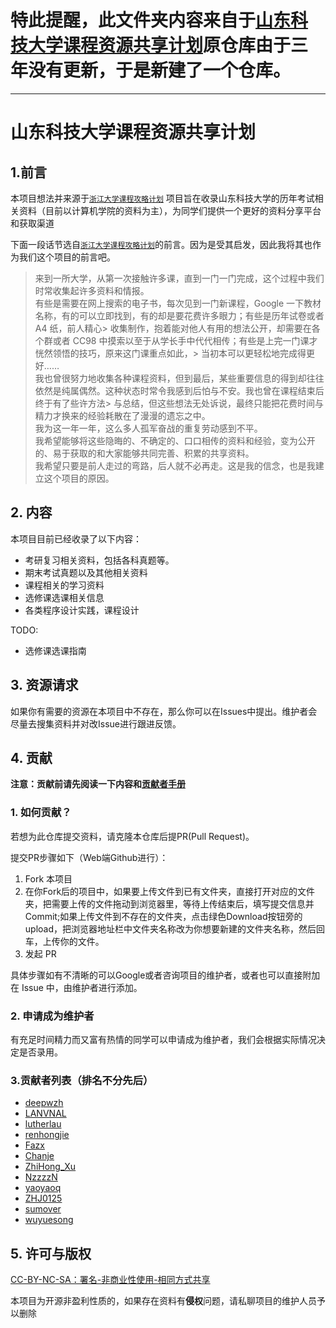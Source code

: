 # 特此提醒，此文件夹内容来自于[山东科技大学课程资源共享计划](https://github.com/deepwzh/sdust-examination-materials)原仓库由于三年没有更新，于是新建了一个仓库。

---

# 山东科技大学课程资源共享计划
## 1.前言 
本项目想法并来源于[`浙江大学课程攻略计划`](https://github.com/QSCTech/)
项目旨在收录山东科技大学的历年考试相关资料（目前以计算机学院的资料为主），为同学们提供一个更好的资料分享平台和获取渠道

下面一段话节选自[`浙江大学课程攻略计划`](https://github.com/QSCTech/)的前言。因为是受其启发，因此我将其也作为我们这个项目的前言吧。

> 来到一所大学，从第一次接触许多课，直到一门一门完成，这个过程中我们时常收集起许多资料和情报。  
> 有些是需要在网上搜索的电子书，每次见到一门新课程，Google 一下教材名称，有的可以立即找到，有的却是要花费许多眼力；有些是历年试卷或者 A4 纸，前人精心> 收集制作，抱着能对他人有用的想法公开，却需要在各个群或者 CC98 中摸索以至于从学长手中代代相传；有些是上完一门课才恍然领悟的技巧，原来这门课重点如此，> 当初本可以更轻松地完成得更好……  
> 我也曾很努力地收集各种课程资料，但到最后，某些重要信息的得到却往往依然是纯属偶然。这种状态时常令我感到后怕与不安。我也曾在课程结束后终于有了些许方法> 与总结，但这些想法无处诉说，最终只能把花费时间与精力才换来的经验耗散在了漫漫的遗忘之中。  
> 我为这一年一年，这么多人孤军奋战的重复劳动感到不平。  
> 我希望能够将这些隐晦的、不确定的、口口相传的资料和经验，变为公开的、易于获取的和大家能够共同完善、积累的共享资料。  
> 我希望只要是前人走过的弯路，后人就不必再走。这是我的信念，也是我建立这个项目的原因。

## 2. 内容
本项目目前已经收录了以下内容：
- 考研复习相关资料，包括各科真题等。
- 期末考试真题以及其他相关资料
- 课程相关的学习资料
- 选修课选课相关信息
- 各类程序设计实践，课程设计

TODO:
- 选修课选课指南

## 3. 资源请求
如果你有需要的资源在本项目中不存在，那么你可以在Issues中提出。维护者会尽量去搜集资料并对改Issue进行跟进反馈。
## 4. 贡献
**注意：贡献前请先阅读一下内容和[贡献者手册](CONTRIBUTING.md)**
### 1. 如何贡献？
若想为此仓库提交资料，请克隆本仓库后提PR(Pull Request)。

提交PR步骤如下（Web端Github进行）：
1. Fork 本项目
2. 在你Fork后的项目中，如果要上传文件到已有文件夹，直接打开对应的文件夹，把需要上传的文件拖动到浏览器里，等待上传结束后，填写提交信息并Commit;如果上传文件到不存在的文件夹，点击绿色Download按钮旁的upload，把浏览器地址栏中文件夹名称改为你想要新建的文件夹名称，然后回车，上传你的文件。
3. 发起 PR

具体步骤如有不清晰的可以Google或者咨询项目的维护者，或者也可以直接附加在 Issue 中，由维护者进行添加。

### 2. 申请成为维护者
有充足时间精力而又富有热情的同学可以申请成为维护者，我们会根据实际情况决定是否录用。
### 3.贡献者列表（排名不分先后）

- [deepwzh](https://github.com/deepwzh)
- [LANVNAL](https://github.com/LANVNAL)
- [lutherlau](https://github.com/lutherlau)
- [renhongjie](https://github.com/renhongjie)
- [Fazx](https://github.com/Fazx)
- [Chanje](https://github.com/ChanjeChieh)
- [ZhiHong_Xu](https://github.com/LearnerHong)
- [NzzzzN](https://github.com/NzzzzN)
- [yaoyaoq](https://github.com/yaoyaoq)
- [ZHJ0125](https://github.com/ZHJ0125)
- [sumover](https://github.com/sumover)
- [wuyuesong](https://github.com/wuyuesong)

## 5. 许可与版权
[CC-BY-NC-SA：署名-非商业性使用-相同方式共享](https://creativecommons.org/licenses/by-nc-sa/4.0/deed.zh)

本项目为开源非盈利性质的，如果存在资料有**侵权**问题，请私聊项目的维护人员予以删除
